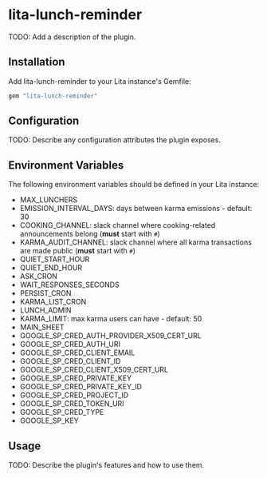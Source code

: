 # lita-lunch-reminder

TODO: Add a description of the plugin.

## Installation

Add lita-lunch-reminder to your Lita instance's Gemfile:

``` ruby
gem "lita-lunch-reminder"
```

## Configuration

TODO: Describe any configuration attributes the plugin exposes.

## Environment Variables

The following environment variables should be defined in your Lita instance:

- MAX_LUNCHERS
- EMISSION_INTERVAL_DAYS: days between karma emissions - default: 30
- COOKING_CHANNEL: slack channel where cooking-related announcements belong (**must** start with `#`)
- KARMA_AUDIT_CHANNEL: slack channel where all karma transactions are made public (**must** start with `#`)
- QUIET_START_HOUR
- QUIET_END_HOUR
- ASK_CRON
- WAIT_RESPONSES_SECONDS
- PERSIST_CRON
- KARMA_LIST_CRON
- LUNCH_ADMIN
- KARMA_LIMIT: max karma users can have - default: 50
- MAIN_SHEET
- GOOGLE_SP_CRED_AUTH_PROVIDER_X509_CERT_URL
- GOOGLE_SP_CRED_AUTH_URI
- GOOGLE_SP_CRED_CLIENT_EMAIL
- GOOGLE_SP_CRED_CLIENT_ID
- GOOGLE_SP_CRED_CLIENT_X509_CERT_URL
- GOOGLE_SP_CRED_PRIVATE_KEY
- GOOGLE_SP_CRED_PRIVATE_KEY_ID
- GOOGLE_SP_CRED_PROJECT_ID
- GOOGLE_SP_CRED_TOKEN_URI
- GOOGLE_SP_CRED_TYPE
- GOOGLE_SP_KEY

## Usage

TODO: Describe the plugin's features and how to use them.
